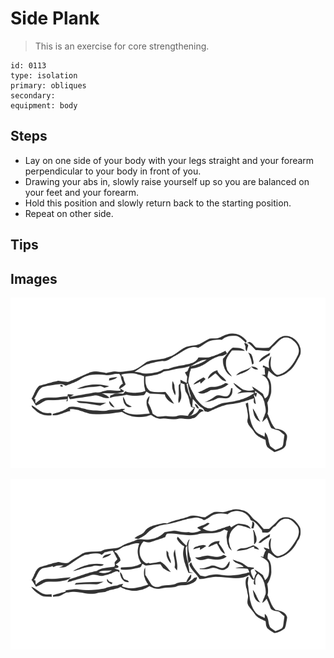 # Side Plank

> This is an exercise for core strengthening.

``` 
id: 0113 
type: isolation 
primary: obliques 
secondary:  
equipment: body 
``` 


## Steps


 - Lay on one side of your body with your legs straight and your forearm perpendicular to your body in front of you.
 - Drawing your abs in, slowly raise yourself up so you are balanced on your feet and your forearm.
 - Hold this position and slowly return back to the starting position.
 - Repeat on other side.

## Tips



## Images

![](./../svg/0113-relaxation.svg "")

![](./../svg/0113-tension.svg "")

